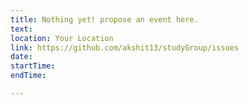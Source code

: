 ```yaml
---
title: Nothing yet! propose an event here. 
text: 
location: Your Location
link: https://github.com/akshit13/studyGroup/issues
date: 
startTime: 
endTime: 

---
```


